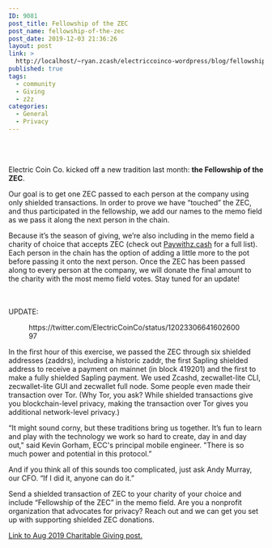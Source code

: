 ```yaml
---
ID: 9081
post_title: Fellowship of the ZEC
post_name: fellowship-of-the-zec
post_date: 2019-12-03 21:36:26
layout: post
link: >
  http://localhost/~ryan.zcash/electriccoinco-wordpress/blog/fellowship-of-the-zec/
published: true
tags:
  - community
  - Giving
  - z2z
categories:
  - General
  - Privacy
---
```

<!-- wp:spacer {"height":35} -->
<div style="height:35px" aria-hidden="true" class="wp-block-spacer"></div>
<!-- /wp:spacer -->

<!-- wp:paragraph {"fontSize":"medium"} -->
<p class="has-medium-font-size">Electric Coin Co. kicked off a new tradition last month: <strong>the Fellowship of the ZEC</strong>. </p>
<!-- /wp:paragraph -->

<!-- wp:paragraph -->
<p>Our goal is to get one ZEC passed to each person at the company using only shielded transactions. In order to prove we have “touched” the ZEC, and thus participated in the fellowship, we add our names to the memo field as we pass it along the next person in the chain.&nbsp;</p>
<!-- /wp:paragraph -->

<!-- wp:paragraph -->
<p>Because it’s the season of giving, we’re also including in the memo field a charity of choice that accepts ZEC (check out <a rel="noreferrer noopener" aria-label=" (opens in a new tab)" href="https://paywithz.cash/" target="_blank">Paywithz.cash</a> for a full list). Each person in the chain has the option of adding a little more to the pot before passing it onto the next person. Once the ZEC has been passed along to every person at the company, we will donate the final amount to the charity with the most memo field votes. Stay tuned for an update!</p>
<!-- /wp:paragraph -->

<!-- wp:spacer {"height":20} -->
<div style="height:20px" aria-hidden="true" class="wp-block-spacer"></div>
<!-- /wp:spacer -->

<!-- wp:paragraph -->
<p>UPDATE:</p>
<!-- /wp:paragraph -->

<!-- wp:core-embed/twitter {"url":"https://twitter.com/ElectricCoinCo/status/1202330664160260097","type":"rich","providerNameSlug":"twitter","className":""} -->
<figure class="wp-block-embed-twitter wp-block-embed is-type-rich is-provider-twitter"><div class="wp-block-embed__wrapper">
https://twitter.com/ElectricCoinCo/status/1202330664160260097
</div></figure>
<!-- /wp:core-embed/twitter -->

<!-- wp:paragraph -->
<p>In the first hour of this exercise, we passed the ZEC through six shielded addresses (zaddrs), including a historic zaddr, the first Sapling shielded address to receive a payment on mainnet (in block 419201) and the first to make a fully shielded Sapling payment. We used Zcashd, zecwallet-lite CLI, zecwallet-lite GUI and zecwallet full node. Some people even made their transaction over Tor. (Why Tor, you ask? While shielded transactions give you blockchain-level privacy, making the transaction over Tor gives you additional network-level privacy.)&nbsp;</p>
<!-- /wp:paragraph -->

<!-- wp:paragraph -->
<p>“It might sound corny, but these traditions bring us together. It’s fun to learn and play with the technology we work so hard to create, day in and day out," said Kevin Gorham, ECC's principal mobile engineer. "There is so much power and potential in this protocol.” </p>
<!-- /wp:paragraph -->

<!-- wp:paragraph -->
<p>And if you think all of this sounds too complicated, just ask Andy Murray, our CFO. “If I did it, anyone can do it.”</p>
<!-- /wp:paragraph -->

<!-- wp:paragraph -->
<p>Send a shielded transaction of ZEC to your charity of your choice and include “Fellowship of the ZEC” in the memo field.&nbsp;Are you a nonprofit organization that advocates for privacy? Reach out and we can get you set up with supporting shielded ZEC donations.</p>
<!-- /wp:paragraph -->

<!-- wp:paragraph -->
<p><a href="https://dev-electriccoinco-wordpress.pantheonsite.io/blog/zcash-empowers-charitable-giving/" target="_blank" rel="noreferrer noopener" aria-label=" (opens in a new tab)">Link to Aug 2019 Charitable Giving post.</a><br></p>
<!-- /wp:paragraph -->